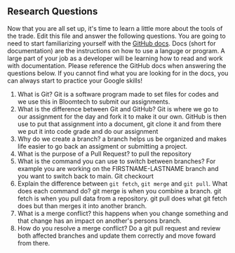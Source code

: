## Research Questions 

Now that you are all set up, it's time to learn a little more about the tools of the trade. Edit this file and answer the following questions. You are going to need to start familiarizing yourself with the [GitHub docs](https://docs.github.com/en). Docs (short for documentation) are the instructions on how to use a languge or program. A large part of your job as a developer will be learning how to read and work with documentation. Please reference the GitHub docs when answering the questions below. If you cannot find what you are looking for in the docs, you can always start to practice your Google skills!

1. What is Git?
Git is a software program made to set files for codes and we use this in Bloomtech to submit our assignments.
2. What is the difference between Git and GitHub?
Git is where we go to our assignment for the day and fork it to make it our own. GitHub is then use to put that assignment into a document, git clone it and from there we put it into code grade and do our assignment
3. Why do we create a branch?
a branch helps us be organized and makes life easier to go back an assigment or submitting a project.
4. What is the purpose of a Pull Request?
to pull the repository
5. What is the command you can use to switch between branches? For example you are working on the FIRSTNAME-LASTNAME branch and you want to switch back to main.
Git checkourt
6. Explain the difference between `git fetch`, `git merge` and `git pull`. What does each command do?
git merge is when you combine a branch. git fetch is when you pull data from a repository. git pull does what git fetch does but than merges it into another branch.
7. What is a merge conflict?
this happens when you change something and that change has an impact on another's persons branch.
8. How do you resolve a merge conflict?
Do a git pull request and review both affected branches and update them correctly and move foward from there.
